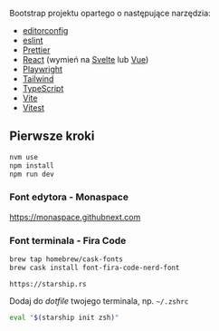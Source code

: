 Bootstrap projektu opartego o następujące narzędzia:

- [editorconfig](https://editorconfig.org/)
- [eslint](https://eslint.org/)
- [Prettier](https://prettier.io/)
- [React](https://www.npmjs.com/package/@vitejs/plugin-react) (wymień na [Svelte](https://www.npmjs.com/package/@sveltejs/vite-plugin-svelte) lub [Vue](https://www.npmjs.com/package/@vitejs/plugin-vue))
- [Playwright](https://playwright.dev)
- [Tailwind](https://tailwindui.com/)
- [TypeScript](https://www.typescriptlang.org/)
- [Vite](https://vite.dev/)
- [Vitest](https://vitest.dev/)

## Pierwsze kroki

```bash
nvm use
npm install
npm run dev
```


### Font edytora - Monaspace

https://monaspace.githubnext.com

### Font terminala - Fira Code

```bash
brew tap homebrew/cask-fonts
brew cask install font-fira-code-nerd-font
```

`https://starship.rs`

Dodaj do _dotfile_ twojego terminala, np. `~/.zshrc`

```bash
eval "$(starship init zsh)"
```

